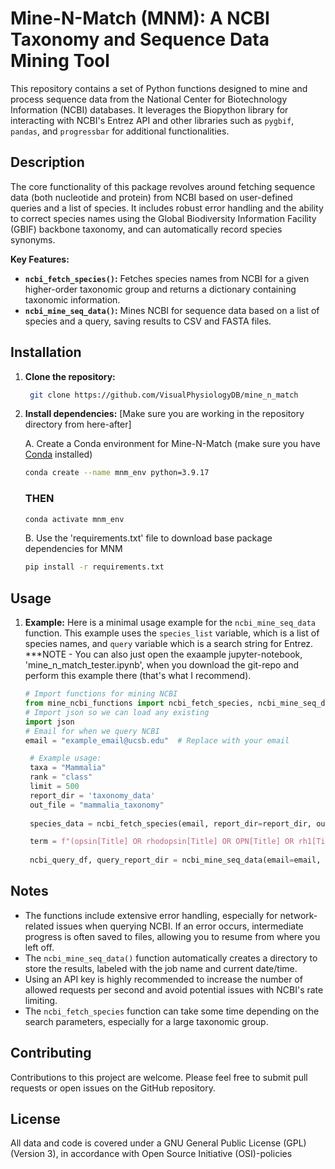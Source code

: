 # Mine-N-Match (MNM): A NCBI Taxonomy and Sequence Data Mining Tool

This repository contains a set of Python functions designed to mine and process sequence data from the National Center for Biotechnology Information (NCBI) databases. It leverages the Biopython library for interacting with NCBI's Entrez API and other libraries such as `pygbif`, `pandas`, and `progressbar` for additional functionalities.

## Description

The core functionality of this package revolves around fetching sequence data (both nucleotide and protein) from NCBI based on user-defined queries and a list of species. It includes robust error handling and the ability to correct species names using the Global Biodiversity Information Facility (GBIF) backbone taxonomy, and can automatically record species synonyms.

**Key Features:**

*   **`ncbi_fetch_species()`:** Fetches species names from NCBI for a given higher-order taxonomic group and returns a dictionary containing taxonomic information.
*   **`ncbi_mine_seq_data()`:** Mines NCBI for sequence data based on a list of species and a query, saving results to CSV and FASTA files.

## Installation

1. **Clone the repository:**
   ```bash
    git clone https://github.com/VisualPhysiologyDB/mine_n_match

2. **Install dependencies:** [Make sure you are working in the repository directory from here-after]

   A. Create a Conda environment for Mine-N-Match (make sure you have [Conda](https://www.anaconda.com/) installed)
   ```bash
   conda create --name mnm_env python=3.9.17
   ```
   ### THEN
   ```bash
   conda activate mnm_env
   ```
   B. Use the 'requirements.txt' file to download base package dependencies for MNM
   ```bash
   pip install -r requirements.txt
   ```

## Usage

1.  **Example:**
    Here is a minimal usage example for the `ncbi_mine_seq_data` function. This example uses the `species_list` variable, which is a list of species names, and `query` variable which is a search string for Entrez.
    ***NOTE - You can also just open the exaample jupyter-notebook, 'mine_n_match_tester.ipynb', when you download the git-repo and perform this example there (that's what I recommend).
    ```python
    # Import functions for mining NCBI
    from mine_ncbi_functions import ncbi_fetch_species, ncbi_mine_seq_data 
    # Import json so we can load any existing 
    import json
    # Email for when we query NCBI
    email = "example_email@ucsb.edu"  # Replace with your email
    ```

     ```python
      # Example usage:
      taxa = "Mammalia"
      rank = "class"
      limit = 500
      report_dir = 'taxonomy_data'
      out_file = "mammalia_taxonomy"
      
      species_data = ncbi_fetch_species(email, report_dir=report_dir, out=out_file, taxa=taxa, rank=rank, limit=limit, verbose=False)
     ```
  
     ```python
      term = f"(opsin[Title] OR rhodopsin[Title] OR OPN[Title] OR rh1[Title] OR rh2[Title] OR Rh1[Title] OR Rh2[Title]) NOT partial[Title] NOT voucher[All Fields] NOT kinase[All Fields] NOT kinase-like[All Fields] NOT similar[Title] NOT homolog[Title] NOT opsin-like[Title]"
  
      ncbi_query_df, query_report_dir = ncbi_mine_seq_data(email=email, job_label='ncbi_mammalia_opsins', out='ncbi_mammalia_opsins', species_list=species_list[140:143], taxa_dictionary=species_data)
     ```

## Notes

*   The functions include extensive error handling, especially for network-related issues when querying NCBI. If an error occurs, intermediate progress is often saved to files, allowing you to resume from where you left off.
*   The `ncbi_mine_seq_data()` function automatically creates a directory to store the results, labeled with the job name and current date/time.
*   Using an API key is highly recommended to increase the number of allowed requests per second and avoid potential issues with NCBI's rate limiting.
*   The `ncbi_fetch_species` function can take some time depending on the search parameters, especially for a large taxonomic group.

## Contributing

Contributions to this project are welcome. Please feel free to submit pull requests or open issues on the GitHub repository.

## License

All data and code is covered under a GNU General Public License (GPL)(Version 3), in accordance with Open Source Initiative (OSI)-policies
